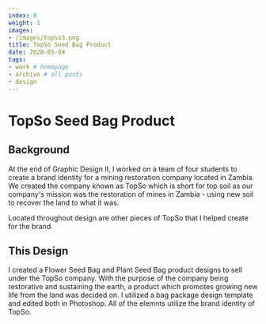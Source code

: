 ```yaml
---
index: 8
weight: 1
images:
- /images/topso3.png
title: TopSo Seed Bag Product
date: 2020-05-04
tags:
- work # homepage
- archive # all posts
- design
---
```


# TopSo Seed Bag Product

## Background
At the end of Graphic Design II, I worked on a team of four students to create a brand identity for a mining restoration company located in Zambia. We created the company known as TopSo which is short for top soil as our company's mission was the restoration of mines in Zambia - using new soil to recover the land to what it was.

Located throughout design are other pieces of TopSo that I helped create for the brand.

## This Design

I created a Flower Seed Bag and Plant Seed Bag product designs to sell under the TopSo company. With the purpose of the company being restorative and sustaining the earth, a product which promotes growing new life from the land was decided on. I utilized a bag package design template and edited both in Photoshop. All of the elemnts utilize the brand identity of TopSo.


